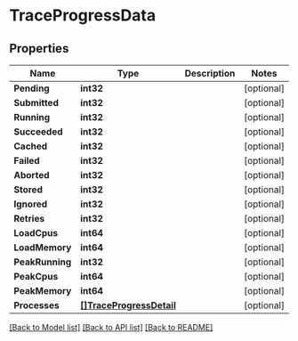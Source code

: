 # TraceProgressData

## Properties

Name | Type | Description | Notes
------------ | ------------- | ------------- | -------------
**Pending** | **int32** |  | [optional] 
**Submitted** | **int32** |  | [optional] 
**Running** | **int32** |  | [optional] 
**Succeeded** | **int32** |  | [optional] 
**Cached** | **int32** |  | [optional] 
**Failed** | **int32** |  | [optional] 
**Aborted** | **int32** |  | [optional] 
**Stored** | **int32** |  | [optional] 
**Ignored** | **int32** |  | [optional] 
**Retries** | **int32** |  | [optional] 
**LoadCpus** | **int64** |  | [optional] 
**LoadMemory** | **int64** |  | [optional] 
**PeakRunning** | **int32** |  | [optional] 
**PeakCpus** | **int64** |  | [optional] 
**PeakMemory** | **int64** |  | [optional] 
**Processes** | [**[]TraceProgressDetail**](TraceProgressDetail.md) |  | [optional] 

[[Back to Model list]](../README.md#documentation-for-models) [[Back to API list]](../README.md#documentation-for-api-endpoints) [[Back to README]](../README.md)


